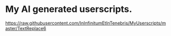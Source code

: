 # My AI generated userscripts.
https://raw.githubusercontent.com/InInfinitumEtInTenebris/MyUserscripts/master/TextReplace6
